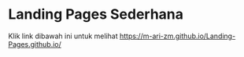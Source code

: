# Landing Pages Sederhana

Klik link dibawah ini untuk melihat
https://m-ari-zm.github.io/Landing-Pages.github.io/
